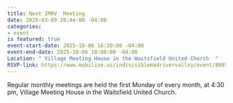 ```yaml
---
title: Next IMRV  Meeting
date: 2025-03-09 20:44:00 -04:00
categories:
- event
is featured: true
event-start-date: 2025-10-06 16:30:00 -04:00
event-end-date: 2025-10-06 18:00:00 -04:00
Location: " Village Meeting House in the Waitsfield United Church  "
RSVP-link: https://www.mobilize.us/indivisiblemadrivervalley/event/809519/?emci=d6300587-5358-f011-8f7c-6045bdfe8e9c&emdi=50eed36f-2f5b-f011-8f7c-6045bdfe8e9c&ceid=2500793
---
```


Regular monthly meetings are held the first Monday of every month, at 4:30 pm, Village Meeting House in the Waitsfield United Church.
